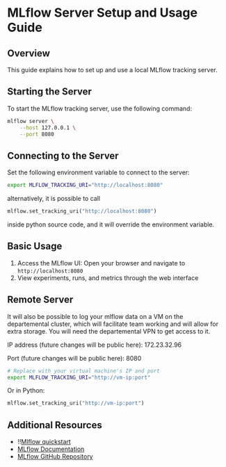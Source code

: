 # MLflow Server Setup and Usage Guide

## Overview
This guide explains how to set up and use a local MLflow tracking server.

## Starting the Server
To start the MLflow tracking server, use the following command:

```bash
mlflow server \
    --host 127.0.0.1 \
    --port 8080
```

## Connecting to the Server
Set the following environment variable to connect to the server:
```bash
export MLFLOW_TRACKING_URI="http://localhost:8080"
```
alternatively, it is possible to call 
```python
mlflow.set_tracking_uri("http://localhost:8080")
```
inside python source code, and it will override the environment variable.

## Basic Usage
1. Access the MLflow UI: Open your browser and navigate to `http://localhost:8080`
2. View experiments, runs, and metrics through the web interface

## Remote Server
It will also be possible to log your mlflow data on a VM on the departemental cluster, which will facilitate team working and will allow for extra storage. You will need the departemental VPN to get access to it. 

IP address (future changes will be public here):
172.23.32.96

Port (future changes will be public here):
8080

```bash
# Replace with your virtual machine's IP and port
export MLFLOW_TRACKING_URI="http://vm-ip:port"
```

Or in Python:
```python
mlflow.set_tracking_uri("http://vm-ip:port")
```

## Additional Resources
- ‼️[Mlflow quickstart](https://www.mlflow.org/docs/latest/getting-started/intro-quickstart)
- [MLflow Documentation](https://www.mlflow.org/docs/latest/index.html)
- [MLflow GitHub Repository](https://github.com/mlflow/mlflow)